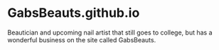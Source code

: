 # GabsBeauts.github.io
Beautician and upcoming nail artist that still goes to college, but has a wonderful business on the site called GabsBeauts.
